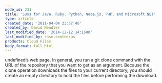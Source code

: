 ```yaml
---
node_id: 231
title: 'SDKs for Java, Ruby, Python, Node.js, PHP, and Microsoft.NET'
type: article
created_date: '2011-04-04 21:57:40'
created_by: David Hendler
last_modified_date: '2014-11-12 14:1600'
last_modified_by: rose.contreras
products: Cloud Files
body_format: full_html
---
```


undefined&rsquo;s web page. In
general, you run a git clone command with the URL of the repository that
you want to get as an argument. Because the clone operation downloads
the files to your current directory, you should create an empty
directory to hold the files before performing the download.


